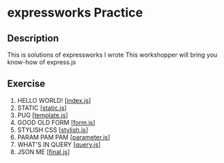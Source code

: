# expressworks Practice

## Description
This is solutions of expressworks I wrote
This workshopper will bring you know-how of express.js

## Exercise
1. HELLO WORLD! [[index.js](index.js)]
2. STATIC [[static.js](static.js)]
3. PUG [[template.js](template.js)]
4. GOOD OLD FORM [[form.js](form.js)]
5. STYLISH CSS [[stylish.js](stylish.js)]
6. PARAM PAM PAM [[parameter.js](parameter.js)]
7. WHAT'S IN QUERY [[query.js](query.js)]
8. JSON ME [[final.js](final.js)]
